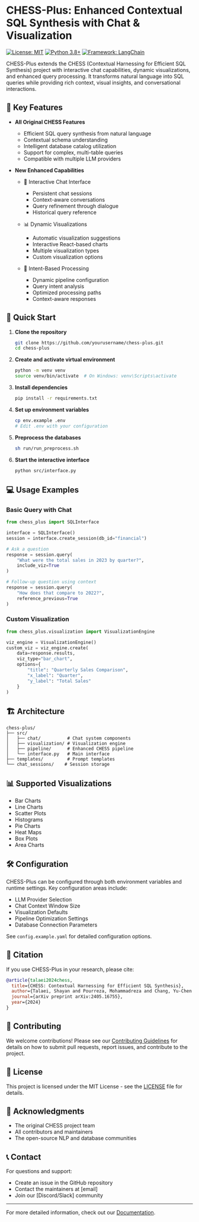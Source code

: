 # CHESS-Plus: Enhanced Contextual SQL Synthesis with Chat & Visualization

[![License: MIT](https://img.shields.io/badge/License-MIT-yellow.svg)](https://opensource.org/licenses/MIT)
[![Python 3.8+](https://img.shields.io/badge/python-3.8+-blue.svg)](https://www.python.org/downloads/)
[![Framework: LangChain](https://img.shields.io/badge/framework-langchain-green.svg)](https://python.langchain.com/)

CHESS-Plus extends the CHESS (Contextual Harnessing for Efficient SQL Synthesis) project with interactive chat capabilities, dynamic visualizations, and enhanced query processing. It transforms natural language into SQL queries while providing rich context, visual insights, and conversational interactions.

## 🌟 Key Features

- **All Original CHESS Features**
  - Efficient SQL query synthesis from natural language
  - Contextual schema understanding
  - Intelligent database catalog utilization
  - Support for complex, multi-table queries
  - Compatible with multiple LLM providers

- **New Enhanced Capabilities**
  - 💬 Interactive Chat Interface
    - Persistent chat sessions
    - Context-aware conversations
    - Query refinement through dialogue
    - Historical query reference

  - 📊 Dynamic Visualizations
    - Automatic visualization suggestions
    - Interactive React-based charts
    - Multiple visualization types
    - Custom visualization options

  - 🎯 Intent-Based Processing
    - Dynamic pipeline configuration
    - Query intent analysis
    - Optimized processing paths
    - Context-aware responses

## 🚀 Quick Start

1. **Clone the repository**
   ```bash
   git clone https://github.com/yourusername/chess-plus.git
   cd chess-plus
   ```

2. **Create and activate virtual environment**
   ```bash
   python -m venv venv
   source venv/bin/activate  # On Windows: venv\Scripts\activate
   ```

3. **Install dependencies**
   ```bash
   pip install -r requirements.txt
   ```

4. **Set up environment variables**
   ```bash
   cp env.example .env
   # Edit .env with your configuration
   ```

5. **Preprocess the databases**
   ```bash
   sh run/run_preprocess.sh
   ```

6. **Start the interactive interface**
   ```bash
   python src/interface.py
   ```

## 💻 Usage Examples

### Basic Query with Chat
```python
from chess_plus import SQLInterface

interface = SQLInterface()
session = interface.create_session(db_id="financial")

# Ask a question
response = session.query(
    "What were the total sales in 2023 by quarter?",
    include_viz=True
)

# Follow-up question using context
response = session.query(
    "How does that compare to 2022?",
    reference_previous=True
)
```

### Custom Visualization
```python
from chess_plus.visualization import VisualizationEngine

viz_engine = VisualizationEngine()
custom_viz = viz_engine.create(
    data=response.results,
    viz_type="bar_chart",
    options={
        "title": "Quarterly Sales Comparison",
        "x_label": "Quarter",
        "y_label": "Total Sales"
    }
)
```

## 🏗️ Architecture

```
chess-plus/
├── src/
│   ├── chat/          # Chat system components
│   ├── visualization/ # Visualization engine
│   ├── pipeline/      # Enhanced CHESS pipeline
│   └── interface.py   # Main interface
├── templates/         # Prompt templates
└── chat_sessions/    # Session storage
```

## 📊 Supported Visualizations

- Bar Charts
- Line Charts
- Scatter Plots
- Histograms
- Pie Charts
- Heat Maps
- Box Plots
- Area Charts

## 🛠️ Configuration

CHESS-Plus can be configured through both environment variables and runtime settings. Key configuration areas include:

- LLM Provider Selection
- Chat Context Window Size
- Visualization Defaults
- Pipeline Optimization Settings
- Database Connection Parameters

See `config.example.yaml` for detailed configuration options.

## 📝 Citation

If you use CHESS-Plus in your research, please cite:

```bibtex
@article{talaei2024chess,
  title={CHESS: Contextual Harnessing for Efficient SQL Synthesis},
  author={Talaei, Shayan and Pourreza, Mohammadreza and Chang, Yu-Chen and Mirhoseini, Azalia and Saberi, Amin},
  journal={arXiv preprint arXiv:2405.16755},
  year={2024}
}
```

## 🤝 Contributing

We welcome contributions! Please see our [Contributing Guidelines](CONTRIBUTING.md) for details on how to submit pull requests, report issues, and contribute to the project.

## 📄 License

This project is licensed under the MIT License - see the [LICENSE](LICENSE) file for details.

## 🙏 Acknowledgments

- The original CHESS project team
- All contributors and maintainers
- The open-source NLP and database communities

## 📞 Contact

For questions and support:
- Create an issue in the GitHub repository
- Contact the maintainers at [email]
- Join our [Discord/Slack] community

---

For more detailed information, check out our [Documentation](docs/README.md).
